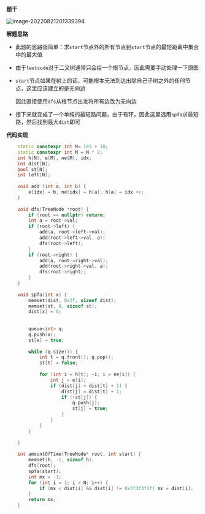 **题干**

![image-20220821201339394](http://www.cdn.liver0377.xyz/typora/202208212013452.png)



**解题思路**

- 此题的思路很简单：求`start`节点外的所有节点到`start`节点的最短距离中集合中的最大值

- 由于`leetcode`对于二叉树通常只会给一个根节点，因此需要手动处理一下原图

- `start`节点如果在树上的话，可能根本无法到达出除自己子树之外的任何节点，这里应该建立的是无向边

  因此直接使用`dfs`从根节点出发将所有边改为无向边

- 接下来就变成了一个单纯的最短路问题，由于有环，因此这里选用`spfa`求最短路，然后找到最大`dist`即可



**代码实现**

```cc
    static constexpr int N= 1e5 + 10;
    static constexpr int M = N * 2;
    int h[N], e[M], ne[M], idx;
    int dist[N];
    bool st[N];
    int left[N];
    
    void add (int a, int b) {
        e[idx] = b, ne[idx] = h[a], h[a] = idx ++;
    }
    
    void dfs(TreeNode *root) {
        if (root == nullptr) return;
        int a = root->val;
        if (root->left) {
            add(a, root->left->val);
            add(root->left->val, a);
            dfs(root->left);
        }
        if (root->right) {
            add(a, root->right->val);
            add(root->right->val, a);
            dfs(root->right);
        }
    }
    
    void spfa(int x) {
        memset(dist, 0x3f, sizeof dist);
        memset(st, 0, sizeof st);
        dist[x] = 0;
        
        
        queue<int> q;
        q.push(x);
        st[x] = true;
        
        while (q.size()) {
            int t = q.front(); q.pop();
            st[t] = false;
            
            for (int i = h[t]; ~i; i = ne[i]) {
                int j = e[i];
                if (dist[j] > dist[t] + 1) {
                    dist[j] = dist[t] + 1;
                    if (!st[j]) {
                        q.push(j);
                        st[j] = true;
                    }
                }
            }
        }
        
    }
    
    int amountOfTime(TreeNode* root, int start) {
        memset(h, -1, sizeof h);
        dfs(root);
        spfa(start);
        int mx = -1;
        for (int i = 1; i < N; i++) {
            if (mx < dist[i] && dist[i] != 0x3f3f3f3f) mx = dist[i];
        }
        return mx;
    }
```

